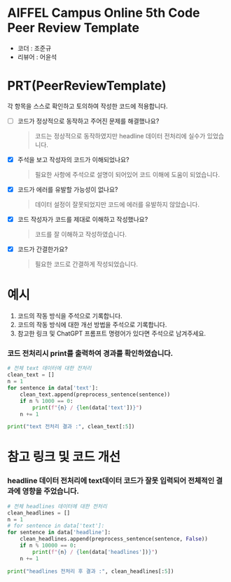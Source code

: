 # AIFFEL Campus Online 5th Code Peer Review Template
- 코더 : 조준규
- 리뷰어 : 어윤석

# PRT(PeerReviewTemplate) 
각 항목을 스스로 확인하고 토의하여 작성한 코드에 적용합니다.

- [ ] 코드가 정상적으로 동작하고 주어진 문제를 해결했나요?
  > 코드는 정상적으로 동작하였지만 headline 데이터 전처리에 실수가 있었습니다.
- [X] 주석을 보고 작성자의 코드가 이해되었나요?
  > 필요한 사항에 주석으로 설명이 되어있어 코드 이해에 도움이 되었습니다.
- [X] 코드가 에러를 유발할 가능성이 없나요?
  > 데이터 설정이 잘못되었지만 코드에 에러를 유발하지 않았습니다.
- [X] 코드 작성자가 코드를 제대로 이해하고 작성했나요?
  > 코드를 잘 이해하고 작성하였습니다.
- [X] 코드가 간결한가요?
  > 필요한 코드로 간결하게 작성되었습니다.

# 예시
1. 코드의 작동 방식을 주석으로 기록합니다.
2. 코드의 작동 방식에 대한 개선 방법을 주석으로 기록합니다.
3. 참고한 링크 및 ChatGPT 프롬프트 명령어가 있다면 주석으로 남겨주세요.
### 코드 전처리시 print를 출력하여 경과를 확인하였습니다.
```python
# 전체 text 데이터에 대한 전처리
clean_text = []
n = 1
for sentence in data['text']:
    clean_text.append(preprocess_sentence(sentence))    
    if n % 1000 == 0:
        print(f"{n} / {len(data['text'])}")        
    n += 1

print("text 전처리 결과 :", clean_text[:5])
```

# 참고 링크 및 코드 개선
### headline 데이터 전처리에 text데이터 코드가 잘못 입력되어 전체적인 결과에 영향을 주었습니다.
```python
# 전체 headlines 데이터에 대한 전처리
clean_headlines = []
n = 1
# for sentence in data['text']:
for sentence in data['headline']:
    clean_headlines.append(preprocess_sentence(sentence, False))    
    if n % 10000 == 0:
        print(f"{n} / {len(data['headlines'])}")        
    n += 1

print("headlines 전처리 후 결과 :", clean_headlines[:5])
```
